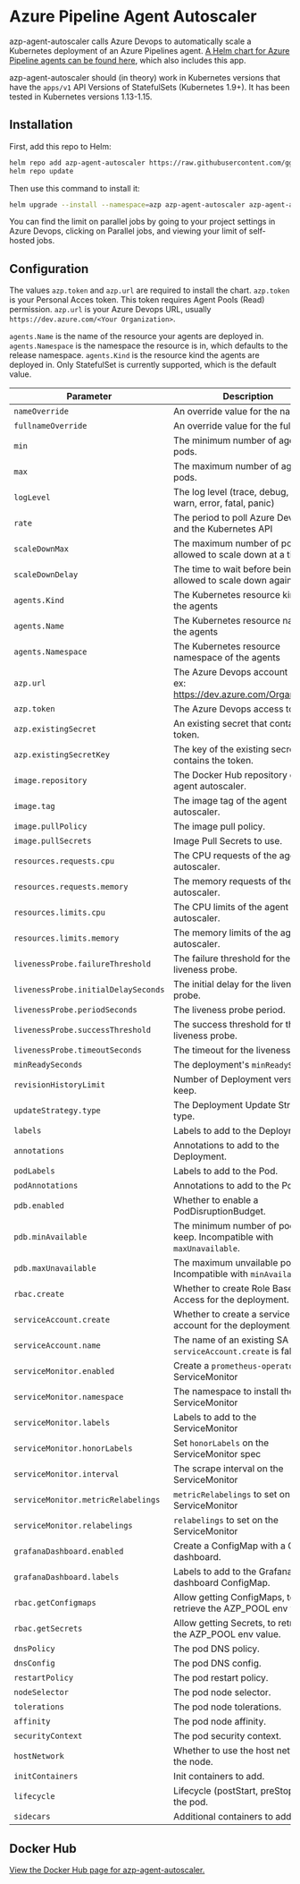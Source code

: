 # Azure Pipeline Agent Autoscaler

azp-agent-autoscaler calls Azure Devops to automatically scale a Kubernetes deployment of an Azure Pipelines agent. [A Helm chart for Azure Pipeline agents can be found here](https://github.com/ggmaresca/azp-agent), which also includes this app.

azp-agent-autoscaler should (in theory) work in Kubernetes versions that have the `apps/v1` API Versions of StatefulSets (Kubernetes 1.9+). It has been tested in Kubernetes versions 1.13-1.15.

## Installation

First, add this repo to Helm:

``` bash
helm repo add azp-agent-autoscaler https://raw.githubusercontent.com/ggmaresca/azp-agent-autoscaler/master/charts
helm repo update
```

Then use this command to install it:

``` bash
helm upgrade --install --namespace=azp azp-agent-autoscaler azp-agent-autoscaler/azp-agent-autoscaler --set 'azp.url=https://dev.azure.com/accountName,azp.token=AzureDevopsAccessToken,agents.Name=azp-agent'
```

You can find the limit on parallel jobs by going to your project settings in Azure Devops, clicking on Parallel jobs, and viewing your limit of self-hosted jobs.

## Configuration

The values `azp.token` and `azp.url` are required to install the chart. `azp.token` is your Personal Acces token. This token requires Agent Pools (Read) permission. `azp.url` is your Azure Devops URL, usually `https://dev.azure.com/<Your Organization>`.

`agents.Name` is the name of the resource your agents are deployed in. `agents.Namespace` is the namespace the resource is in, which defaults to the release namespace. `agents.Kind` is the resource kind the agents are deployed in. Only StatefulSet is currently supported, which is the default value.

| Parameter                           | Description                                                             | Default                                 |
| ----------------------------------- | ----------------------------------------------------------------------- | --------------------------------------- |
| `nameOverride`                      | An override value for the name.                                         |                                         |
| `fullnameOverride`                  | An override value for the full name.                                    |                                         |
| `min`                               | The minimum number of agent pods.                                       | 1                                       |
| `max`                               | The maximum number of agent pods.                                       | 100                                     |
| `logLevel`                          | The log level (trace, debug, info, warn, error, fatal, panic)           | info                                    |
| `rate`                              | The period to poll Azure Devops and the Kubernetes API                  | 10s                                     |
| `scaleDownMax`                      | The maximum number of pods allowed to scale down at a time              | 1                                       |
| `scaleDownDelay`                    | The time to wait before being allowed to scale down again               | 10s                                     |
| `agents.Kind`                       | The Kubernetes resource kind of the agents                              | StatefulSet                             |
| `agents.Name`                       | The Kubernetes resource name of the agents                              | ``                                      |
| `agents.Namespace`                  | The Kubernetes resource namespace of the agents                         | `.Release.Namespace`                    |
| `azp.url`                           | The Azure Devops account URL. ex: https://dev.azure.com/Organization    |                                         |
| `azp.token`                         | The Azure Devops access token.                                          |                                         |
| `azp.existingSecret`                | An existing secret that contains the token.                             |                                         |
| `azp.existingSecretKey`             | The key of the existing secret that contains the token.                 |                                         |
| `image.repository`                  | The Docker Hub repository of the agent autoscaler.                      | docker.io/gmaresca/azp-agent-autoscaler |
| `image.tag`                         | The image tag of the agent autoscaler.                                  | latest version                          |
| `image.pullPolicy`                  | The image pull policy.                                                  | IfNotPresent                            |
| `image.pullSecrets`                 | Image Pull Secrets to use.                                              | `[]`                                    |
| `resources.requests.cpu`            | The CPU requests of the agent autoscaler.                               | 0.05                                    |
| `resources.requests.memory`         | The memory requests of the agent autoscaler.                            | 16Mi                                    |
| `resources.limits.cpu`              | The CPU limits of the agent autoscaler.                                 | 0.1                                     |
| `resources.limits.memory`           | The memory limits of the agent autoscaler.                              | 32Mi                                    |
| `livenessProbe.failureThreshold`    | The failure threshold for the liveness probe.                           | 3                                       |
| `livenessProbe.initialDelaySeconds` | The initial delay for the liveness probe.                               | 1                                       |
| `livenessProbe.periodSeconds`       | The liveness probe period.                                              | 10                                      |
| `livenessProbe.successThreshold`    | The success threshold for the liveness probe.                           | 1                                       |
| `livenessProbe.timeoutSeconds`      | The timeout for the liveness probe.                                     | 1                                       |
| `minReadySeconds`                   | The deployment's `minReadySeconds`.                                     | 0                                       |
| `revisionHistoryLimit`              | Number of Deployment versions to keep.                                  | 10                                      |
| `updateStrategy.type`               | The Deployment Update Strategy type.                                    | Recreate                                |
| `labels`                            | Labels to add to the Deployment.                                        | `{}`                                    |
| `annotations`                       | Annotations to add to the Deployment.                                   | `{}`                                    |
| `podLabels`                         | Labels to add to the Pod.                                               | `{}`                                    |
| `podAnnotations`                    | Annotations to add to the Pod.                                          | `{}`                                    |
| `pdb.enabled`                       | Whether to enable a PodDisruptionBudget.                                | `false`                                 |
| `pdb.minAvailable`                  | The minimum number of pods to keep. Incompatible with `maxUnavailable`. | 50%                                     |
| `pdb.maxUnavailable`                | The maximum unvailable pods. Incompatible with `minAvailable`.          | 50%                                     |
| `rbac.create`                       | Whether to create Role Based Access for the deployment.                 | `true`                                  |
| `serviceAccount.create`             | Whether to create a service account for the deployment.                 | `true`                                  |
| `serviceAccount.name`               | The name of an existing SA `serviceAccount.create` is false.            |                                         |
| `serviceMonitor.enabled`            | Create a `prometheus-operator` ServiceMonitor                           | `false`                                 |
| `serviceMonitor.namespace`          | The namespace to install the ServiceMonitor                             | Release namespace                       |
| `serviceMonitor.labels`             | Labels to add to the ServiceMonitor                                     | `{}`                                    |
| `serviceMonitor.honorLabels`        | Set `honorLabels` on the ServiceMonitor spec                            |                                         |
| `serviceMonitor.interval`           | The scrape interval on the ServiceMonitor                               | Defaults to `rate`                      |
| `serviceMonitor.metricRelabelings`  | `metricRelabelings` to set on the ServiceMonitor                        | `false`                                 |
| `serviceMonitor.relabelings`        | `relabelings` to set on the ServiceMonitor                              | `false`                                 |
| `grafanaDashboard.enabled`          | Create a ConfigMap with a Grafana dashboard.                            | `false`                                 |
| `grafanaDashboard.labels`           | Labels to add to the Grafana dashboard ConfigMap.                       | `{"grafana_dashboard":"1"}`             |
| `rbac.getConfigmaps`                | Allow getting ConfigMaps, to retrieve the AZP_POOL env value.           | `false`                                 |
| `rbac.getSecrets`                   | Allow getting Secrets, to retrieve the AZP_POOL env value.              | `false`                                 |
| `dnsPolicy`                         | The pod DNS policy.                                                     | `null`                                  |
| `dnsConfig`                         | The pod DNS config.                                                     | `{}`                                    |
| `restartPolicy`                     | The pod restart policy.                                                 | Always                                  |
| `nodeSelector`                      | The pod node selector.                                                  | `{}`                                    |
| `tolerations`                       | The pod node tolerations.                                               | `{}`                                    |
| `affinity`                          | The pod node affinity.                                                  | `{}`                                    |
| `securityContext`                   | The pod security context.                                               | `{}`                                    |
| `hostNetwork`                       | Whether to use the host network of the node.                            | `false`                                 |
| `initContainers`                    | Init containers to add.                                                 | `[]`                                    |
| `lifecycle`                         | Lifecycle (postStart, preStop) for the pod.                             | `{}`                                    |
| `sidecars`                          | Additional containers to add.                                           | `[]`                                    |


## Docker Hub

[View the Docker Hub page for azp-agent-autoscaler.](https://hub.docker.com/r/gmaresca/azp-agent-autoscaler)
